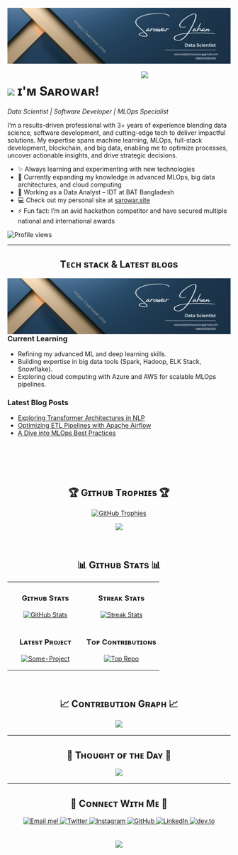 <!--Banner-->
![Sarowar Banner Image](./banner.png)

<!--Night Owl image-->
<div>
  <img align="right" width="40%" src="https://owlbertsio-resized.s3.amazonaws.com/Popper.psd.full.png">
</div>

<!--Header Name-->
# <img src="https://emojis.slackmojis.com/emojis/images/1531849430/4246/blob-sunglasses.gif?1531849430" width="30"/> ɪ'ᴍ Sᴀʀᴏᴡᴀʀ!
*Data Scientist | Software Developer | MLOps Specialist*

<!--Start Intro-->               
<p align="left">
I’m a results-driven professional with 3+ years of experience blending data science, software development, and cutting-edge tech to deliver impactful solutions. My expertise spans machine learning, MLOps, full-stack development, blockchain, and big data, enabling me to optimize processes, uncover actionable insights, and drive strategic decisions.
</p>

- ✨ Always learning and experimenting with new technologies
- 🌱 Currently expanding my knowledge in advanced MLOps, big data architectures, and cloud computing
- 💼 Working as a Data Analyst – IDT at BAT Bangladesh
- 💻 Check out my personal site at [sarowar.site](https://sarowar.site)
- ⚡ Fun fact: I’m an avid hackathon competitor and have secured multiple national and international awards

<!--Profile Count Badge-->
<p align="left">
  <img src="https://komarev.com/ghpvc/?username=SarowarSaurav&label=Profile%20views&color=770677&style=for-the-badge&logo=star" alt="Profile views" style="padding-right:20px;" />
</p>

---

<!--Languages and Tools Section-->       
<h2 align="center">Tᴇᴄʜ sᴛᴀᴄᴋ & Lᴀᴛᴇsᴛ ʙʟᴏɢs</h2> 
<picture>
  <source media="(prefers-color-scheme: dark)" srcset="./Skills_Animation_Dark.gif">
  <source media="(prefers-color-scheme: light)" srcset="./Skills_Animation_White.gif">
  <img align="left" alt="GIF description" src="./banner.png">
</picture>

<br />

<h3 align="left">Current Learning</h3>
<ul align="left">
  <li>Refining my advanced ML and deep learning skills.</li>
  <li>Building expertise in big data tools (Spark, Hadoop, ELK Stack, Snowflake).</li>
  <li>Exploring cloud computing with Azure and AWS for scalable MLOps pipelines.</li>
</ul>
  
<h3 align="left">Latest Blog Posts</h3>
<!-- Replace these with your own blog links or remove this section if you do not maintain a blog -->
<ul align="left">
  <li><a href="https://sarowar.site/blog1">Exploring Transformer Architectures in NLP</a></li>
  <li><a href="https://sarowar.site/blog2">Optimizing ETL Pipelines with Apache Airflow</a></li>
  <li><a href="https://sarowar.site/blog3">A Dive into MLOps Best Practices</a></li>
</ul>

<br />
<br />
<br />
<br />

<!--Trophies Section-->   
<h2 align="center">🏆 Gɪᴛʜᴜʙ Tʀᴏᴘʜɪᴇs 🏆</h2>
<p align="center">
  <a href="https://github.com/SarowarSaurav">
    <picture>
      <source media="(prefers-color-scheme: dark)" srcset="https://github-profile-trophy.vercel.app/?username=SarowarSaurav&no-bg=true&row=2&column=6&margin-w=20&margin-h=20&theme=monokai">
      <source media="(prefers-color-scheme: light)" srcset="https://github-profile-trophy.vercel.app/?username=SarowarSaurav&no-bg=true&row=2&column=6&margin-w=20&margin-h=20">
      <img alt="GitHub Trophies" src="https://github-profile-trophy.vercel.app/?username=SarowarSaurav&no-bg=true&no-frame=true&row=2&column=6&margin-w=20&margin-h=20">
    </picture>
  </a>
</p>
<p align="center">
  <a href="https://github.com/SarowarSaurav">
    <img
      src="https://api.vaunt.dev/v1/github/entities/SarowarSaurav/achievements?format=svg&limit=6"
      width="400"
    />
  </a>
</p>
<br />

<!--Github stats Table--> 
<h2 align="center">📊 Gɪᴛʜᴜʙ Sᴛᴀᴛs 📊</h2>

<table width="100%">
  <tr>
    <td width="50%">
      <h3 align="center"><strong>Gɪᴛʜᴜʙ Sᴛᴀᴛs</strong></h3>
      <p align="center">
        <a href="https://github.com/SarowarSaurav">
          <img align="center" src="https://github-readme-stats.vercel.app/api?username=SarowarSaurav&count_private=true&show_icons=true&theme=nightowl&bg_color=0,000000,441350&title_color=c56a90&text_color=ffffff&rank_icon=github&hide=prs,issues,contribs&show=reviews,prs_merged,prs_merged_percentage" alt="GitHub Stats" />
        </a>
      </p>
    </td>
    <td width="50%">
      <h3 align="center"><strong>Sᴛʀᴇᴀᴋ Sᴛᴀᴛs</strong></h3>
      <p align="center">
        <a href="https://github.com/SarowarSaurav">
          <img align="center" src="https://streak-stats.demolab.com?user=SarowarSaurav&theme=nightowl&background=0,000000,441350&fire=ffeb95&ring=ffeb95&sideNums=ffffff&sideLabels=ffffff&dates=c56a90&currStreakNum=ffffff" alt="Streak Stats" />
        </a>
      </p>
    </td>
  </tr>
  <tr>
    <td width="50%">
      <h3 align="center"><strong>Lᴀᴛᴇsᴛ Pʀᴏᴊᴇᴄᴛ</strong></h3>
      <p align="center">
        <a href="https://github.com/SarowarSaurav/Some-Project">
          <!-- Replace `Some-Project` with one of your actual repos -->
          <img align="center" width="470" src="https://github-readme-stats.vercel.app/api/pin/?username=SarowarSaurav&repo=Some-Project&theme=nightowl&show_owner=true&bg_color=0,000000,441350&title_color=c56a90&text_color=ffffff" alt="Some-Project" />
        </a>
      </p>
    </td>
    <td width="50%">
      <h3 align="center"><strong>Tᴏᴘ Cᴏɴᴛʀɪʙᴜᴛɪᴏɴs</strong></h3>
      <p align="center">
        <a href="https://github.com/SarowarSaurav">
          <img align="center" src="https://github-contributor-stats.vercel.app/api?username=SarowarSaurav&limit=2&theme=nightowl&show_owner=true&combine_all_yearly_contributions=false&bg_color=0,000000,441350&title_color=c56a90&text_color=ffffff" alt="Top Repo" />
        </a>
      </p>
    </td>
  </tr>
</table>

<br />

<!--Contribution Graph-->
<h2 align="center">📈 Cᴏɴᴛʀɪʙᴜᴛɪᴏɴ Gʀᴀᴘʜ 📈</h2>
<div align="center">
    <img src="https://github-readme-activity-graph.vercel.app/graph?username=SarowarSaurav&bg_color=220a28&&color=ffffff&line=c56a90&point=ffeb95&area=false&hide_border=false" border-radius="15">
</div>

---

<!--Dynamic Quote card updates everyday at 12 PM--> 
<h2 align="center">🌟 Tʜᴏᴜɢʜᴛ ᴏғ ᴛʜᴇ Dᴀʏ 🌟</h2>

<!--STARTS_HERE_QUOTE_CARD-->
<p align="center">
    <img src="https://readme-daily-quotes.vercel.app/api?author=Dalai%20Lama&quote=The%20enemy%20is%20a%20very%20good%20teacher.&theme=dark&bg_color=220a28&author_color=ffeb95&accent_color=c56a90">
</p>
<!--ENDS_HERE_QUOTE_CARD-->

---

<!--Contact Section--> 
<h2 align="center">🤝 Cᴏɴɴᴇᴄᴛ Wɪᴛʜ Mᴇ 🤝</h2>
<div align="center">

  <!-- Email -->
  <a href="mailto:sarowarjahansaurav@gmail.com" target="_blank">
    <img src="./gmail.png" width=50 height=50 alt="Email me!" style="margin-bottom: 5px;" />
  </a>

  <!-- Twitter (if you have one; remove if not) -->
  <a href="https://twitter.com/YourTwitterHandle" target="_blank">
    <img src="./twitter.png" width=50 height=50 alt="Twitter" style="margin-bottom: 5px;" />
  </a>

  <!-- Instagram (remove if not applicable) -->
  <a href="https://www.instagram.com/YourInstagramHandle" target="_blank">
    <img src="./instagram.png" width=50 height=50 alt="Instagram" style="margin-bottom: 5px;" />
  </a>

  <!-- GitHub -->
  <a href="https://github.com/SarowarSaurav" target="_blank">
    <img src="./github.png" width=50 height=50 alt="GitHub" style="margin-bottom: 5px;" />
  </a>

  <!-- LinkedIn -->
  <a href="https://www.linkedin.com/in/s-jahan" target="_blank">
    <img src="./linkedin.png" width=50 height=50 alt="LinkedIn" style="margin-bottom: 5px;" />
  </a>

  <!-- dev.to (if you have one; remove if not) -->
  <a href="https://dev.to/YourDevToProfile" target="_blank">
    <img src="./dev_to.png" width=50 height=50 alt="dev.to" style="margin-bottom: 5px;" />
  </a>

</div>
<br/>

<!--Buy me a coffee-->
<!-- Uncomment or replace the link if you have a donation page -->
<!--
<div align="center">
  <a href="https://www.buymeacoffee.com/YOUR-USERNAME" target="_blank">
    <img src="https://cdn.buymeacoffee.com/buttons/v2/default-yellow.png" alt="Buy Me A Coffee" style="height: 40px !important;width: 200px !important;" >
  </a>
</div>
-->

<!--Footer--> 
<p align="center">
  <img src="https://capsule-render.vercel.app/api?type=waving&color=gradient&height=65&section=footer"/>
</p>
